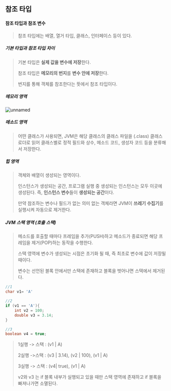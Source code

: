 ## 참조 타입

#### 참조 타입과 참조 변수

> 참조 타입에는 배열, 열거 타입, 클래스, 인터페이스 등이 있다.

##### 기본 타입과 참조 타입 차이

> 기본 타입은 **실제 값을 변수에 저장**한다.
>
> 참조 타입은 **메모리의 번지**를 **변수 안에 저장**한다.
>
> 번지를 통해 객체를 참조한다는 뜻에서 참조 타입이다.



##### 메모리 영역

![unnamed](C:\Users\82108\LMH\TIL\TIL\Java\image\unnamed.png)

##### 메소드 영역

> 어떤 클래스가 사용되면, JVM은 해당 클래스의 클래스 파일을 (.class) 클래스 로더로 읽어 클래스별로 정적 필드와 상수, 메소드  코드, 생성자 코드 등을 분류해서 저장한다.

##### 힙 영역

> 객체와 배열이 생성되는 영역이다.
>
> 인스턴스가 생성되는 공간, 프로그램 실행 중 생성되는 인스턴스는 모두 이곳에 생성된다. 즉, **인스턴스 변수**들이 **생성되는 공간**이다.
>
> 만약 참조하는 변수나 필드가 없는 의미 없는 객체라면 JVM이 **쓰레기 수집기**를 실행시켜 자동으로 제거한다.

##### JVM 스택 영역 (호출 스택)

> 메소드를 호출할 때마다 프레임을 추가(PUSH)하고 메소드가 종료되면 해당 프레임을 제거(POP)하는 동작을 수행한다.
>
> 스택 영역에 변수가 생성되는 시점은 초기화 될 때, 즉 최초로 변수에 값이 저장될 때이다.
>
> 변수는 선언된 블록 안에서만 스택에 존재하고 블록을 벗어나면 스택에서 제거된다.

````JAVA
//1
char v1= 'A' 

//2
if (v1 == 'A'){
    int v2 = 100;
    double v3 = 3.14;
}

//3
boolean v4 = true;
````

> 1실행 -> 스택 : (v1 | A)
>
> 2실행 ->스택 :  (v3 | 3.14), (v2 | 100), (v1 | A)
>
> 3실행 -> 스택 : (v4| true), (v1 | A)
>
> v2와 v3 는 if 블록 내부가 실행되고 있을 때만 스택 영역에 존재하고 if 블록을 빠져나가면 소멸된다.
